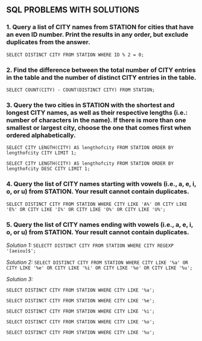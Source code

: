 ## SQL PROBLEMS WITH SOLUTIONS

### 1. Query a list of CITY names from STATION for cities that have an even ID number. Print the results in any order, but exclude duplicates from the answer.

`SELECT DISTINCT CITY FROM STATION WHERE ID % 2 = 0;`

### 2. Find the difference between the total number of CITY entries in the table and the number of distinct CITY entries in the table.

`SELECT COUNT(CITY) - COUNT(DISTINCT CITY) FROM STATION;`

### 3. Query the two cities in STATION with the shortest and longest CITY names, as well as their respective lengths (i.e.: number of characters in the name). If there is more than one smallest or largest city, choose the one that comes first when ordered alphabetically.

`SELECT CITY LENGTH(CITY) AS lengthofcity FROM STATION ORDER BY lengthofcity CITY LIMIT 1; `

`SELECT CITY LENGTH(CITY) AS lengthofcity FROM STATION ORDER BY lengthofcity DESC CITY LIMIT 1; `

### 4. Query the list of CITY names starting with vowels (i.e., a, e, i, o, or u) from STATION. Your result cannot contain duplicates.

`SELECT DISTINCT CITY FROM STATION WHERE CITY LIKE 'A%' OR CITY LIKE 'E%' OR CITY LIKE 'I%' OR CITY LIKE 'O%' OR CITY LIKE 'U%';`

### 5. Query the list of CITY names ending with vowels (i.e., a, e, i, o, or u) from STATION. Your result cannot contain duplicates.

*Solution 1:* `SELECTT DISTINCT CITY FROM STATION WHERE CITY REGEXP '[aeiou]$';`

*Solution 2:* `SELECT DISTINCT CITY FROM STATION WHERE CITY LIKE '%a' OR CITY LIKE '%e' OR CITY LIKE '%i' OR CITY LIKE '%o' OR CITY LIKE '%u';`

*Solution 3:* 

`SELECT DISTINCT CITY FROM STATION WHERE CITY LIKE '%a';`

`SELECT DISTINCT CITY FROM STATION WHERE CITY LIKE '%e';`

`SELECT DISTINCT CITY FROM STATION WHERE CITY LIKE '%i';`

`SELECT DISTINCT CITY FROM STATION WHERE CITY LIKE '%o';`

`SELECT DISTINCT CITY FROM STATION WHERE CITY LIKE '%u';`